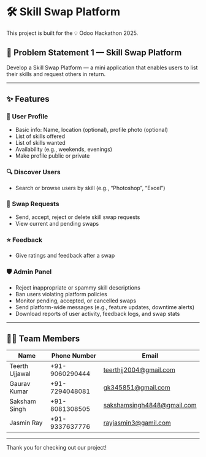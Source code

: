 # 🛠️ Skill Swap Platform

This project is built for the 💡 Odoo Hackathon 2025.

## 📌 Problem Statement 1 — Skill Swap Platform

Develop a Skill Swap Platform — a mini application that enables users to list their skills and request others in return.

---

## ✨ Features

### 👤 User Profile
- Basic info: Name, location (optional), profile photo (optional)
- List of skills offered
- List of skills wanted
- Availability (e.g., weekends, evenings)
- Make profile public or private

### 🔍 Discover Users
- Search or browse users by skill (e.g., “Photoshop”, “Excel”)

### 🔁 Swap Requests
- Send, accept, reject or delete skill swap requests
- View current and pending swaps

### ⭐ Feedback
- Give ratings and feedback after a swap

### 🛡️ Admin Panel
- Reject inappropriate or spammy skill descriptions
- Ban users violating platform policies
- Monitor pending, accepted, or cancelled swaps
- Send platform-wide messages (e.g., feature updates, downtime alerts)
- Download reports of user activity, feedback logs, and swap stats

---

## 👨‍💻 Team Members

| Name           | Phone Number    | Email                           |
|----------------|------------------|----------------------------------|
| Teerth Ujjawal | +91-9060290444   | teerthjj2004@gmail.com           |
| Gaurav Kumar   | +91-7294048081   | gk345851@gmail.com               |
| Saksham Singh  | +91-8081308505   | sakshamsingh4848@gmail.com       |
| Jasmin Ray     | +91-9337637776   | rayjasmin3@gamil.com             |

---

Thank you for checking out our project!

